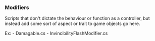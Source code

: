 ### Modifiers

Scripts that don't dictate the behaviour or function as a controller, but instead add some sort of aspect or trait to game objects go here.

Ex: 
    - Damagable.cs
    - InvincibilityFlashModifier.cs